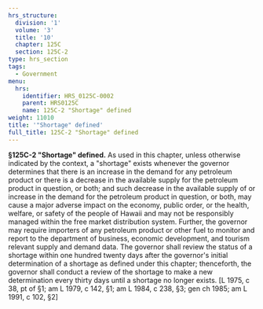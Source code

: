 ```yaml
---
hrs_structure:
  division: '1'
  volume: '3'
  title: '10'
  chapter: 125C
  section: 125C-2
type: hrs_section
tags:
  - Government
menu:
  hrs:
    identifier: HRS_0125C-0002
    parent: HRS0125C
    name: 125C-2 "Shortage" defined
weight: 11010
title: '"Shortage" defined'
full_title: 125C-2 "Shortage" defined
---
```

**§125C-2 "Shortage" defined.** As used in this chapter, unless otherwise indicated by the context, a "shortage" exists whenever the governor determines that there is an increase in the demand for any petroleum product or there is a decrease in the available supply for the petroleum product in question, or both; and such decrease in the available supply of or increase in the demand for the petroleum product in question, or both, may cause a major adverse impact on the economy, public order, or the health, welfare, or safety of the people of Hawaii and may not be responsibly managed within the free market distribution system. Further, the governor may require importers of any petroleum product or other fuel to monitor and report to the department of business, economic development, and tourism relevant supply and demand data. The governor shall review the status of a shortage within one hundred twenty days after the governor's initial determination of a shortage as defined under this chapter; thenceforth, the governor shall conduct a review of the shortage to make a new determination every thirty days until a shortage no longer exists. [L 1975, c 38, pt of §1; am L 1979, c 142, §1; am L 1984, c 238, §3; gen ch 1985; am L 1991, c 102, §2]